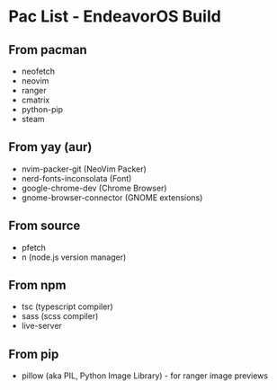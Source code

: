 # Pac List - EndeavorOS Build

## From pacman
  - neofetch
  - neovim
  - ranger
  - cmatrix
  - python-pip
  - steam

## From yay (aur) 
  - nvim-packer-git (NeoVim Packer)
  - nerd-fonts-inconsolata (Font)
  - google-chrome-dev (Chrome Browser)
  - gnome-browser-connector (GNOME extensions)

## From source
  - pfetch
  - n (node.js version manager)

## From npm
  - tsc (typescript compiler)
  - sass (scss compiler)
  - live-server

## From pip
  - pillow (aka PIL, Python Image Library) - for ranger image previews
